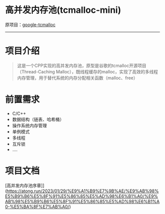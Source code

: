 # 高并发内存池(tcmalloc-mini)

原项目：[google-tcmalloc](https://github.com/google/tcmalloc)

---

# 项目介绍

> 这是一个CPP实现的高并发内存池，原型是谷歌的tcmalloc开源项目（Thread-Caching Malloc），既线程缓存的malloc，实现了高效的多线程内存管理，用于替代系统的内存分配相关函数（malloc、free）


# 前置需求

+ C/C++
+ 数据结构（链表、哈希桶）
+ 操作系统内存管理
+ 单例模式
+ 多线程
+ 互斥锁
+ ....


# 项目文档

[高并发内存池序章]](https://atong.run/2023/01/29/%E9%A1%B9%E7%9B%AE/%E9%AB%98%E5%B9%B6%E5%8F%91%E5%86%85%E5%AD%98%E6%B1%A0/%E9%AB%98%E5%B9%B6%E5%8F%91%E5%86%85%E5%AD%98%E6%B1%A0-%E5%BA%8F%E7%AB%A0/)